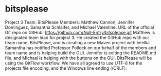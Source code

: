 # bitsplease
Project 3
Team: BitsPlease
Members: Matthew Cannon, Jennifer Dominguez, Samantha Schlaifer, and Michael Valentine.
URL of the official Git repo on GitHub: https://github.com/Null-Entry/bitsplease.git
Matthew is designated team lead for project 3. He created the GitHub repo with our team name, BitsPlease, and is creating a new Maven project with IntelliJ. Samantha has notified Professor Pollock on our behalf of the members and team name and is helping build the GUI. Jennifer is editing the README.md file, and Michael is helping with the buttons on the GUI.
BitsPlease will be using the GitFlow workflow. We have all agreed to use UTF-8 for the projects file encoding, and the Windows line ending (/CRLF). 


